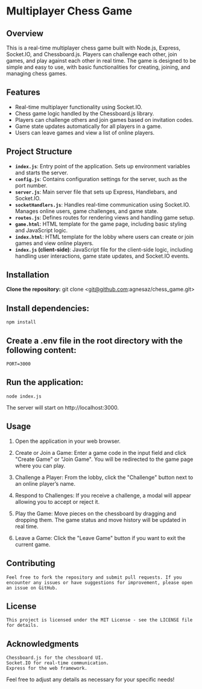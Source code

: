 # Multiplayer Chess Game

## Overview

This is a real-time multiplayer chess game built with Node.js, Express, Socket.IO, and Chessboard.js. Players can challenge each other, join games, and play against each other in real time. The game is designed to be simple and easy to use, with basic functionalities for creating, joining, and managing chess games.

## Features
- Real-time multiplayer functionality using Socket.IO.
- Chess game logic handled by the Chessboard.js library.
- Players can challenge others and join games based on invitation codes.
- Game state updates automatically for all players in a game.
- Users can leave games and view a list of online players.

## Project Structure

- **`index.js`**: Entry point of the application. Sets up environment variables and starts the server.
- **`config.js`**: Contains configuration settings for the server, such as the port number.
- **`server.js`**: Main server file that sets up Express, Handlebars, and Socket.IO.
- **`socketHandlers.js`**: Handles real-time communication using Socket.IO. Manages online users, game challenges, and game state.
- **`routes.js`**: Defines routes for rendering views and handling game setup.
- **`game.html`**: HTML template for the game page, including basic styling and JavaScript logic.
- **`index.html`**: HTML template for the lobby where users can create or join games and view online players.
- **`index.js` (client-side)**: JavaScript file for the client-side logic, including handling user interactions, game state updates, and Socket.IO events.


## Installation

**Clone the repository:**
   git clone <git@github.com:agnesaz/chess_game.git>


##  Install dependencies:
    npm install

##  Create a .env file in the root directory with the following content:
    PORT=3000

##  Run the application:
    node index.js
The server will start on http://localhost:3000.

##  Usage

1.  Open the application in your web browser.

2. Create or Join a Game:
    Enter a game code in the input field and click "Create Game" or "Join Game".
    You will be redirected to the game page where you can play.

3.  Challenge a Player:
    From the lobby, click the "Challenge" button next to an online player’s name.

4.  Respond to Challenges:
    If you receive a challenge, a modal will appear allowing you to accept or reject it.

5.  Play the Game:
    Move pieces on the chessboard by dragging and dropping them.
    The game status and move history will be updated in real time.

6.  Leave a Game:
    Click the "Leave Game" button if you want to exit the current game.

##  Contributing
    Feel free to fork the repository and submit pull requests. If you encounter any issues or have suggestions for improvement, please open an issue on GitHub.

##  License
    This project is licensed under the MIT License - see the LICENSE file for details.

##  Acknowledgments
    Chessboard.js for the chessboard UI.
    Socket.IO for real-time communication.
    Express for the web framework.


Feel free to adjust any details as necessary for your specific needs!
